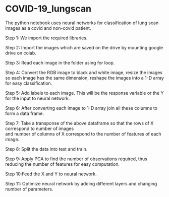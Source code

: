 # COVID-19_lungscan
The python notebook uses neural networks for classification of lung scan images as a covid and non-covid patient.

Step 1: We import the required libraries.

Step 2: Import the images which are saved on the drive by mounting google drive on colab.

Step 3: Read each image in the folder using for loop. 

Step 4: Convert the RGB image to black and white image, resize the images so each image has the same             dimension, reshape the images into a 1-D array for easy classification.

Step 5: Add labels to each image. This will be the response variable or the Y for the input to neural           network.

Step 6: After converting each image to 1-D array join all these columns to form a data frame.

Step 7: Take a transponse of the above dataframe so that the rows of X correspond to number of images  
        and number of columns of X correspond to the number of features of each image.

Step 8: Split the data into test and train.

Step 9: Apply PCA to find the number of observations required, thus reducing the number of features for         easy computation.

Step 10:Feed the X and Y to neural network.

Step 11: Optimize neural network by adding different layers and changing number of parameters.
